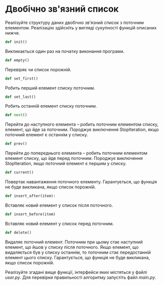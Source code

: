 # Двобічно зв'язний список

Реалізуйте структуру даних двобічно зв'язний список з поточним елементом.
Реалізацію здійсніть у вигляді сукупності функцій описаних нижче.

```python
def init()
```

Викликається один раз на початку виконання програми.

```python
def empty()
```

Перевіряє чи список порожній.

```python
def set_first()
```

Робить перший елемент списку поточним.

```python
def set_last()
```

Робить останній елемент списку поточним.

```python
def next()
```

Перейти до наступного елемента – робить поточним елементом списку,
елемент, що йде за поточним.
Породжує виключення StopIteration, якщо поточний елемент є останнім у списку.

```python
def prev()
```

Перейти до попереднього елемента – робить поточним елементом елемент списку,
що йде перед поточним. Породжує виключення StopIteration,
якщо поточний елемент є першим у списку.

```python
def current()
```

Повертає навантаження поточного елементу.
Гарантується, що функція не буде викликана, якщо список порожній.

```python
def insert_after(item):
```

Вставляє новий елемент у список після поточного.

```python
def insert_before(item)
```

Вставляє новий елемент у список перед поточним.

```python
def delete()
```

Видаляє поточний елемент. Поточним при цьому стає наступний елемент, 
що йшов у списку після поточного. 
Якщо елемент, що видаляється був у списку останнім, 
то поточним стає передостанній елемент цього списку.
Гарантується, що функція не буде викликана, якщо список порожній.

Реалізуйте згадані вище функції, інтерфейси яких містяться у файлі *user.py*.
Для перевірки правильності алгоритму запустіть файл *main.py*.